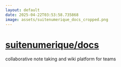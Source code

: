 ```yaml
---
layout: default
date: 2025-04-22T03:53:58.735868
image: assets/suitenumerique_docs_cropped.png
---
```


# [suitenumerique/docs](https://github.com/suitenumerique/docs)

collaborative note taking and wiki platform for teams
